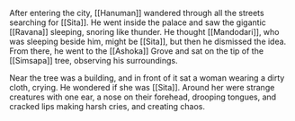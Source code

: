 After entering the city, [[Hanuman]] wandered through all the streets searching for [[Sita]]. He went inside the palace and saw the gigantic [[Ravana]] sleeping, snoring like thunder. He thought [[Mandodari]], who was sleeping beside him, might be [[Sita]], but then he dismissed the idea. From there, he went to the [[Ashoka]] Grove and sat on the tip of the [[Simsapa]] tree, observing his surroundings.

Near the tree was a building, and in front of it sat a woman wearing a dirty cloth, crying. He wondered if she was [[Sita]]. Around her were strange creatures with one ear, a nose on their forehead, drooping tongues, and cracked lips making harsh cries, and creating chaos.